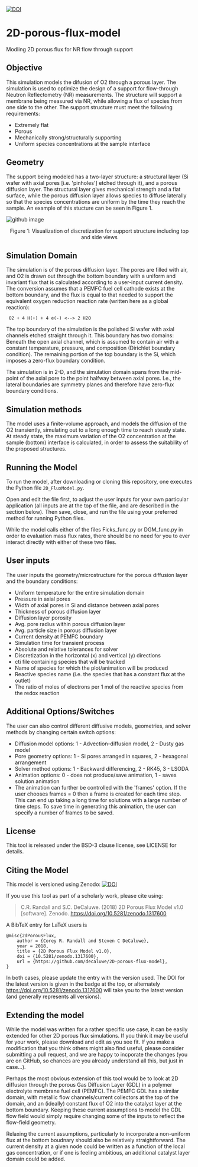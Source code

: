 [![DOI](https://zenodo.org/badge/135629486.svg)](https://zenodo.org/badge/latestdoi/135629486)

# 2D-porous-flux-model
Modling 2D porous flux for NR flow through support

## Objective
This simulation models the difusion of O2 through a porous layer. 
The simulation is used to optimize the design of a support for 
flow-through Neutron Reflectometry (NR) measurements. The structure 
will support a membrane being measured via NR, while allowing a 
flux of species from one side to the other. The support structure 
must meet the following requirements:
* Extremely flat
* Porous
* Mechanically strong/structurally supporting
* Uniform species concentrations at the sample interface

## Geometry
The support being modeled has a two-layer structure: a structural 
layer (Si wafer with axial pores [i.e. 'pinholes'] etched through 
it), and a porous diffusion layer.  The structural layer gives
mechanical strength and a flat surface, while the porous diffusion
layer allows species to diffuse laterally so that the species 
concentrations are uniform by the time they reach the sample. An example
of this stucture can be seen in Figure 1.

![github image](https://user-images.githubusercontent.com/39809042/42965564-a609f95c-8b57-11e8-8642-38bd77588ee3.PNG)
<p align="center"> Figure 1: Visualization of discretization for support structure including top and side views

## Simulation Domain
The simulation is of the porous diffusion layer.
The pores are filled with air, and O2 is drawn out through the 
bottom boundary with a uniform and invariant flux that is 
calculated according to a user-input current density.  The conversion
assumes that a PEMFC fuel cell cathode exists at the bottom boundary,
and the flux is equal to that needed to support the equivalent oxygen
reduction reaction rate (written here as a global reaction):

     O2 + 4 H(+) + 4 e(-) <--> 2 H2O

The top boundary of the simulation is the polished Si wafer with axial
channels etched straight through it.  This boundary has two domains: 
Beneath the open axial channel, which is assumed to contain air with a 
constant temperature, pressure, and composition (Dirichlet boundary 
condition). The remaining portion of the top boundary is the Si, which 
imposes a zero-flux boundary condition.

The simulation is in 2-D, and the simulation domain spans from the 
mid-point of the axial pore to the point halfway between axial pores.
I.e., the lateral boundaries are symmetry planes and therefore have 
zero-flux boundary conditions.

## Simulation methods
The model uses a finite-volume approach, and models the diffusion of 
the O2 transiently, simulating out to a long enough time to reach 
steady state. At steady state, the maximum variation of the O2 
concentration at the sample (bottom) interface is calculated, in 
order to assess the suitability of the proposed structures.

## Running the Model
To run the model, after downloading or cloning this repository, one
executes the Python file `2D_FluxModel.py`.

Open and edit the file first, to adjust the user inputs for your own
particular application (all inputs are at the top of the file, and
are described in the section below).  Then save, close, and run the 
file using your preferred method for running Python files.

While the model calls either of the files Ficks_func.py or DGM_func.py
in order to evaluation mass flux rates, there should be no need for you
to ever interact directly with either of these two files.

## User inputs
The user inputs the geometry/microstructure for the porous diffusion 
layer and the boundary conditions:
* Uniform temperature for the entire simulation domain
* Pressure in axial pores
* Width of axial pores in Si and distance between axial pores
* Thickness of porous diffusion layer
* Diffusion layer porosity
* Avg. pore radius within porous diffusion layer
* Avg. particle size in porous diffusion layer
* Current density at PEMFC boundary
* Simulation time for transient process
* Absolute and relative tolerances for solver
* Discretization in the horizontal (x) and vertical (y) directions
* cti file containing species that will be tracked
* Name of species for which the plot/animation will be produced
* Reactive species name (i.e. the species that has a constant flux at the outlet)
* The ratio of moles of electrons per 1 mol of the reactive species from the redox reaction

## Additional Options/Switches
The user can also control different diffusive models, geometries, 
and solver methods by changing certain switch options:

* Diffusion model options: 1 - Advection-diffusion model, 2 - Dusty gas model
* Pore geometry options: 1 - Si pores arranged in squares, 2 - hexagonal arrangement
* Solver method options: 1 - Backward differencing, 2 - RK45, 3 - LSODA
* Animation options: 0 - does not produce/save animation, 1 - saves solution animation
* The animation can further be controlled with the 'frames' option. If the user 
chooses frames = 0 then a frame is created for each time step. This can end up 
taking a long time for solutions with a large number of time steps. To save time
 in generating this animation, the user can specify a number of frames to be saved.
 
## License

This tool is released under the BSD-3 clause license, see LICENSE for details.

## Citing the Model
 This model is versioned using Zenodo:
[![DOI](https://zenodo.org/badge/135629486.svg)](https://zenodo.org/badge/latestdoi/135629486)

If you use this tool as part of a scholarly work, please cite using:

> C.R. Randall and S.C. DeCaluwe. (2018) 2D Porous Flux Model v1.0 [software]. Zenodo. https://doi.org/10.5281/zenodo.1317600

A BibTeX entry for LaTeX users is

```TeX
@misc{2dPorousFlux,
    author = {Corey R. Randall and Steven C DeCaluwe},
    year = 2018,
    title = {2D Porous Flux Model v1.0},
    doi = {10.5281/zenodo.1317600},
    url = {https://github.com/decaluwe/2D-porous-flux-model},
}
```

In both cases, please update the entry with the version used. The DOI for the latest version is
given in the badge at the top, or alternately <https://doi.org/10.5281/zenodo.1317600> will
take you to the latest version (and generally represents all versions).

## Extending the model
While the model was written for a rather specific use case, it can be easily extended for other 2D porous flux simulations.  If you think it may be useful for your work, please download and edit as you see fit.  If you make a modification that you think others might also find useful, please consider submitting a pull request, and we are happy to incporate the changes (you are on GitHub, so chances are you already understand all this, but just in case...).

Perhaps the most obvious extension of this tool would be to look at 2D diffusion through the porous Gas Diffusion Layer (GDL) in a polymer electrolyte membrane fuel cell (PEMFC).  The PEMFC GDL has a similar domain, with metallic flow channels/current collectors at the top of the domain, and an (ideally) constant flux of O2 into the catalyst layer at the bottom boundary.  Keeping these current assumptions to model the GDL flow field would simply require changing some of the inputs to reflect the flow-field geometry.  

Relaxing the current assumptions, particularly to incorporate a non-uniform flux at the bottom boudnary should also be relatively straightforward.  The current density at a given node could be written as a function of the local gas concentration, or if one is feeling ambitious, an additional catalyst layer domain could be added.

